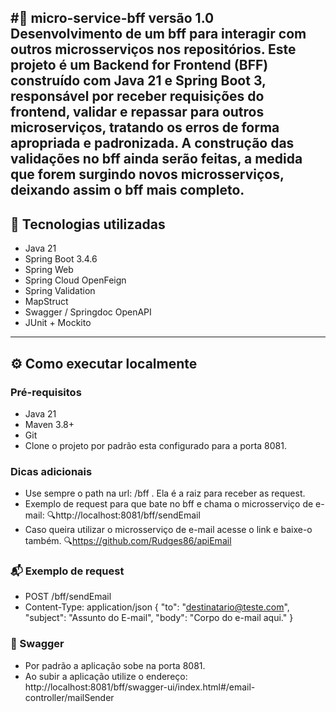 #🧩 micro-service-bff versão 1.0
Desenvolvimento de um bff para interagir com outros microsserviços nos repositórios.
Este projeto é um **Backend for Frontend (BFF)** construído com **Java 21 e Spring Boot 3**, responsável por receber requisições do frontend, validar e repassar para outros microserviços, tratando os erros de forma apropriada e padronizada.
A construção das validações no bff ainda serão feitas, a medida que forem surgindo novos microsserviços, deixando assim o bff mais completo.
---

## 🚀 Tecnologias utilizadas

- Java 21
- Spring Boot 3.4.6
- Spring Web
- Spring Cloud OpenFeign
- Spring Validation
- MapStruct
- Swagger / Springdoc OpenAPI
- JUnit + Mockito
---

## ⚙️ Como executar localmente
### Pré-requisitos
- Java 21
- Maven 3.8+
- Git
- Clone o projeto por padrão esta configurado para a porta 8081.
### Dicas adicionais
- Use sempre o path na url: /bff . Ela é a raiz para receber as request.
- Exemplo de request para que bate no bff e chama o microsserviço de e-mail: 🔍http://localhost:8081/bff/sendEmail
- Caso queira utilizar o microsserviço de e-mail acesse o link e baixe-o também. 🔍https://github.com/Rudges86/apiEmail

### 📬 Exemplo de request
  - POST /bff/sendEmail
  - Content-Type: application/json
    {
      "to": "destinatario@teste.com",
      "subject": "Assunto do E-mail",
      "body": "Corpo do e-mail aqui."
    }
### 🧭 Swagger
- Por padrão a aplicação sobe na porta 8081.
- Ao subir a aplicação utilize o endereço: http://localhost:8081/bff/swagger-ui/index.html#/email-controller/mailSender

  


